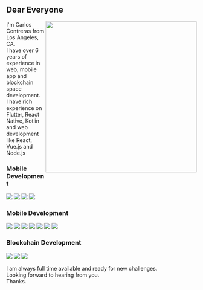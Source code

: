 ## Dear Everyone

<img align="right" src="https://user-images.githubusercontent.com/113364415/189926963-d45c6a5c-b842-4480-8911-0c04f551a54f.png" width="400px"/>

<p>
I'm Carlos Contreras from Los Angeles, CA.<br/>
I have over 6 years of experience in web, mobile app and blockchain space development.<br/>
I have rich experience on Flutter, React Native, Kotlin and web development like React, Vue.js and Node.js<br/>
</p>

### Mobile Development
<a><img src="https://img.shields.io/badge/Android-4BC8EC?logo=Android&style=for-the-badge&logoColor=white"/></a>
<a><img src="https://img.shields.io/badge/Flutter-4BC8EC?logo=Flutter&style=for-the-badge&logoColor=white"/></a>
<a><img src="https://img.shields.io/badge/Kotlin-4BC8EC?logo=Kotlin&style=for-the-badge&logoColor=white"/></a>
<a><img src="https://img.shields.io/badge/React Native-4BC8EC?logo=React&style=for-the-badge&logoColor=white"/></a>

### Mobile Development
<a><img src="https://img.shields.io/badge/React-4BC8EC?logo=React&style=for-the-badge&logoColor=white"/></a>
<a><img src="https://img.shields.io/badge/Vue.js-40B080?logo=Vue.js&style=for-the-badge&logoColor=white"/></a>
<a><img src="https://img.shields.io/badge/Node-72AF5F?logo=Node.js&style=for-the-badge&logoColor=white"/></a>
<a><img src="https://img.shields.io/badge/Javascript-F6E112?logo=Javascript&style=for-the-badge&logoColor=white"/></a>
<a><img src="https://img.shields.io/badge/Bootstrap-563D7C?logo=Bootstrap&style=for-the-badge&logoColor=white"/></a>
<a><img src="https://img.shields.io/badge/jQuery-0769AD?logo=JQuery&style=for-the-badge&logoColor=white"/></a>
<a><img src="https://img.shields.io/badge/Typescript-3878BB?logo=Typescript&style=for-the-badge&logoColor=white"/></a>

### Blockchain Development
<a><img src="https://img.shields.io/badge/Bitcoin-5A5A5A?logo=Bitcoin&style=for-the-badge"/></a>
<a><img src="https://img.shields.io/badge/Ethereum-5A5A5A?logo=Ethereum&style=for-the-badge"/></a>
<a><img src="https://img.shields.io/badge/Solidity-5A5A5A?logo=Solidity&style=for-the-badge"/></a>

I am always full time available and ready for new challenges.<br/>
Looking forward to hearing from you.<br/>
Thanks.
